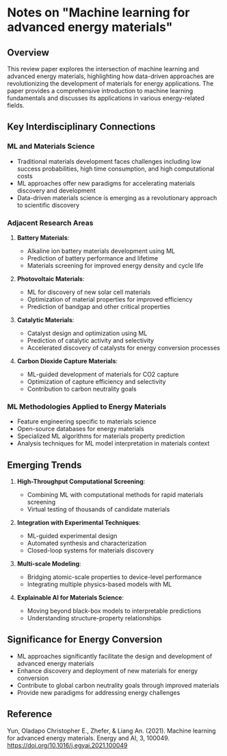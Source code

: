 # Notes on "Machine learning for advanced energy materials"

## Overview
This review paper explores the intersection of machine learning and advanced energy materials, highlighting how data-driven approaches are revolutionizing the development of materials for energy applications. The paper provides a comprehensive introduction to machine learning fundamentals and discusses its applications in various energy-related fields.

## Key Interdisciplinary Connections

### ML and Materials Science
- Traditional materials development faces challenges including low success probabilities, high time consumption, and high computational costs
- ML approaches offer new paradigms for accelerating materials discovery and development
- Data-driven materials science is emerging as a revolutionary approach to scientific discovery

### Adjacent Research Areas
1. **Battery Materials**:
   - Alkaline ion battery materials development using ML
   - Prediction of battery performance and lifetime
   - Materials screening for improved energy density and cycle life

2. **Photovoltaic Materials**:
   - ML for discovery of new solar cell materials
   - Optimization of material properties for improved efficiency
   - Prediction of bandgap and other critical properties

3. **Catalytic Materials**:
   - Catalyst design and optimization using ML
   - Prediction of catalytic activity and selectivity
   - Accelerated discovery of catalysts for energy conversion processes

4. **Carbon Dioxide Capture Materials**:
   - ML-guided development of materials for CO2 capture
   - Optimization of capture efficiency and selectivity
   - Contribution to carbon neutrality goals

### ML Methodologies Applied to Energy Materials
- Feature engineering specific to materials science
- Open-source databases for energy materials
- Specialized ML algorithms for materials property prediction
- Analysis techniques for ML model interpretation in materials context

## Emerging Trends

1. **High-Throughput Computational Screening**:
   - Combining ML with computational methods for rapid materials screening
   - Virtual testing of thousands of candidate materials

2. **Integration with Experimental Techniques**:
   - ML-guided experimental design
   - Automated synthesis and characterization
   - Closed-loop systems for materials discovery

3. **Multi-scale Modeling**:
   - Bridging atomic-scale properties to device-level performance
   - Integrating multiple physics-based models with ML

4. **Explainable AI for Materials Science**:
   - Moving beyond black-box models to interpretable predictions
   - Understanding structure-property relationships

## Significance for Energy Conversion
- ML approaches significantly facilitate the design and development of advanced energy materials
- Enhance discovery and deployment of new materials for energy conversion
- Contribute to global carbon neutrality goals through improved materials
- Provide new paradigms for addressing energy challenges

## Reference
Yun, Oladapo Christopher E., Zhefer, & Liang An. (2021). Machine learning for advanced energy materials. Energy and AI, 3, 100049. https://doi.org/10.1016/j.egyai.2021.100049
